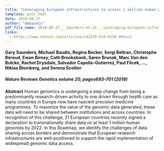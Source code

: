 ```yaml
---
title: "Leveraging European infrastructures to access 1 million human genomes by 2022"
template: post.html 
date: 2019-08-27
author: "@mbaudis"
pdf_file_name: 2019-08-27___Saunders-et-al.__Leveraging-European-infrastructures-to-access-1-million-human-genomes-by-2022__NatRevGenetics.pdf
links: 
  - https://www.nature.com/articles/s41576-019-0156-9#Sec6
---
```


#### Gary Saunders, Michael Baudis, Regina Becker, Sergi Beltran, Christophe Béroud, Ewan Birney, Cath Brooksbank, Søren Brunak, Marc Van den Bulcke, Rachel Drysdale, Salvador Capella-Gutierrez, Paul Flicek, ..., Niklas Blomberg, and Serena Scollen
##### Nature Reviews Genetics volume 20, pages693–701 (2019)

**Abstract** Human genomics is undergoing a step change from being a predominantly research-driven activity to one driven through health care as many countries in Europe now have nascent precision medicine programmes. To maximize the value of the genomic data generated, these data will need to be shared between institutions and across countries. In recognition of this challenge, 21 European countries recently signed a declaration to transnationally share data on at least 1 million human genomes by 2022. In this Roadmap, we identify the challenges of data sharing across borders and demonstrate that European research infrastructures are well-positioned to support the rapid implementation of widespread genomic data access.